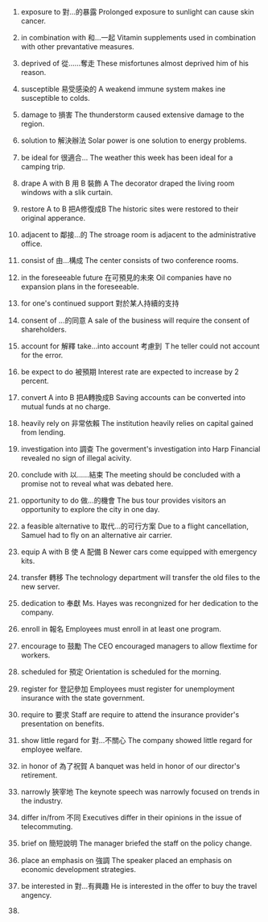1. exposure to 對...的暴露
Prolonged exposure to sunlight can cause skin cancer.

2. in combination with 和...一起
Vitamin supplements used in combination with other prevantative measures.

3. deprived of 從……奪走
These misfortunes almost deprived him of his reason.

4. susceptible 易受感染的
A weakend immune system makes ine susceptible to colds.

5. damage to 損害
The thunderstorm caused extensive damage to the region.

6. solution to 解決辦法
Solar power is one solution to energy problems.

7. be ideal for 很適合...
The weather this week has been ideal for a camping trip.

8. drape A with B 用 B 裝飾 A
The decorator draped the living room windows with a slik curtain.

9. restore A to B 把A修復成B
The historic sites were restored to their original apperance.

10. adjacent to 鄰接...的
The stroage room is adjacent to the administrative office.

11. consist of 由...構成 
The center consists of two conference rooms.

12. in the foreseeable future 在可預見的未來
Oil companies have no expansion plans in the foreseeable.

13. for one's continued support 對於某人持續的支持

14. consent of ...的同意
A sale of the business will require the consent of shareholders.

15. account for 解釋 take...into account 考慮到
Ｔhe teller could not account for the error.

16. be expect to do 被預期
Interest rate are expected to increase by 2 percent.

17. convert A into B 把A轉換成B
Saving accounts can be converted into mutual funds at no charge.

18. heavily rely on 非常依賴
The institution heavily relies on capital gained from lending.

19. investigation into 調查
The goverment's investigation into Harp Financial revealed no sign of illegal acivity.

20. conclude with 以……結束
The meeting should be concluded with a promise not to reveal what was debated here.

21. opportunity to do 做...的機會
The bus tour provides visitors an opportunity to explore the city in one day.

22. a feasible alternative to 取代...的可行方案
Due to a flight cancellation, Samuel had to fly on an alternative air carrier.

23. equip A with B 使 A 配備 B
Newer cars come equipped with emergency kits.

24. transfer 轉移
The technology department will transfer the old files to the new server.

25. dedication to 奉獻
Ms. Hayes was recongnized for her dedication to the company.

26. enroll in 報名
Employees must enroll in at least one program.

27. encourage to 鼓勵
The CEO encouraged managers to allow flextime for workers.

28. scheduled for 預定
Orientation is scheduled for the morning.

29. register for 登記參加
Employees must register for unemployment insurance with the state government.

30. require to 要求
Staff are require to attend the insurance provider's presentation on benefits.

31. show little regard for 對...不關心
The company showed little regard for employee welfare.

32. in honor of 為了祝賀
A banquet was held in honor of our director's retirement.

33. narrowly 狹宰地
The keynote speech was narrowly focused on trends in the industry.

34. differ in/from 不同
Executives differ in their opinions in the issue of telecommuting.

35. brief on 簡短說明
The manager briefed the staff on the policy change.

36. place an emphasis on  強調
The speaker placed an emphasis on economic development strategies.

37. be interested in 對...有興趣
He is interested in the offer to buy the travel angency.

38. 
